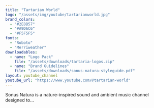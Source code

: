 ```yaml
---
title: "Tartarian World"
logo: "/assets/img/youtube/tartarianworld.jpg"
brand_colors:
  - "#2E8B57"
  - "#A9D6C6"
  - "#F5F5F5"
fonts:
  - "Roboto"
  - "Merriweather"
downloadables:
  - name: "Logo Pack"
    file: "/assets/downloads/tartaria-logos.zip"
  - name: "Brand Guidelines"
    file: "/assets/downloads/sonus-natura-styleguide.pdf"
layout: youtube_channel
youtube_url: "https://www.youtube.com/@tartarian-world"
---
```

Sonus Natura is a nature-inspired sound and ambient music channel designed to...
